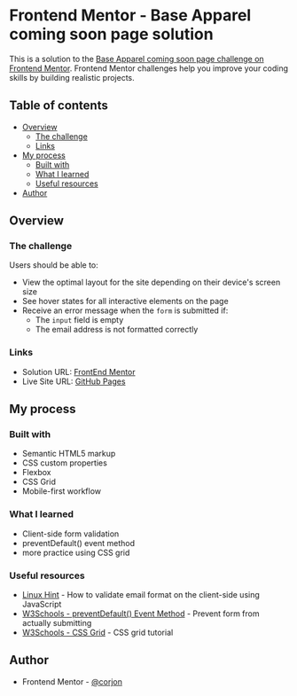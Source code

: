 # Frontend Mentor - Base Apparel coming soon page solution

This is a solution to the [Base Apparel coming soon page challenge on Frontend Mentor](https://www.frontendmentor.io/challenges/base-apparel-coming-soon-page-5d46b47f8db8a7063f9331a0). Frontend Mentor challenges help you improve your coding skills by building realistic projects. 

## Table of contents

- [Overview](#overview)
  - [The challenge](#the-challenge)
  - [Links](#links)
- [My process](#my-process)
  - [Built with](#built-with)
  - [What I learned](#what-i-learned)
  - [Useful resources](#useful-resources)
- [Author](#author)

## Overview

### The challenge

Users should be able to:

- View the optimal layout for the site depending on their device's screen size
- See hover states for all interactive elements on the page
- Receive an error message when the `form` is submitted if:
  - The `input` field is empty
  - The email address is not formatted correctly

### Links

- Solution URL: [FrontEnd Mentor](https://www.frontendmentor.io/solutions/baseapparel-using-css-grid-js-regular-expression-7-RMsXxj5_)
- Live Site URL: [GitHub Pages](https://corjon.github.io/base-apparel-coming-soon/)

## My process

### Built with

- Semantic HTML5 markup
- CSS custom properties
- Flexbox
- CSS Grid
- Mobile-first workflow

### What I learned

- Client-side form validation
- preventDefault() event method
- more practice using CSS grid

### Useful resources

- [Linux Hint](https://linuxhint.com/validate-email-on-client-side-javascript/) - How to validate email format on the client-side using JavaScript
- [W3Schools - preventDefault() Event Method](https://www.w3schools.com/jsref/event_preventdefault.asp) - Prevent form from actually submitting 
- [W3Schools - CSS Grid](https://www.w3schools.com/css/css_grid.asp) - CSS grid tutorial

## Author

- Frontend Mentor - [@corjon](https://www.frontendmentor.io/profile/corjon)
